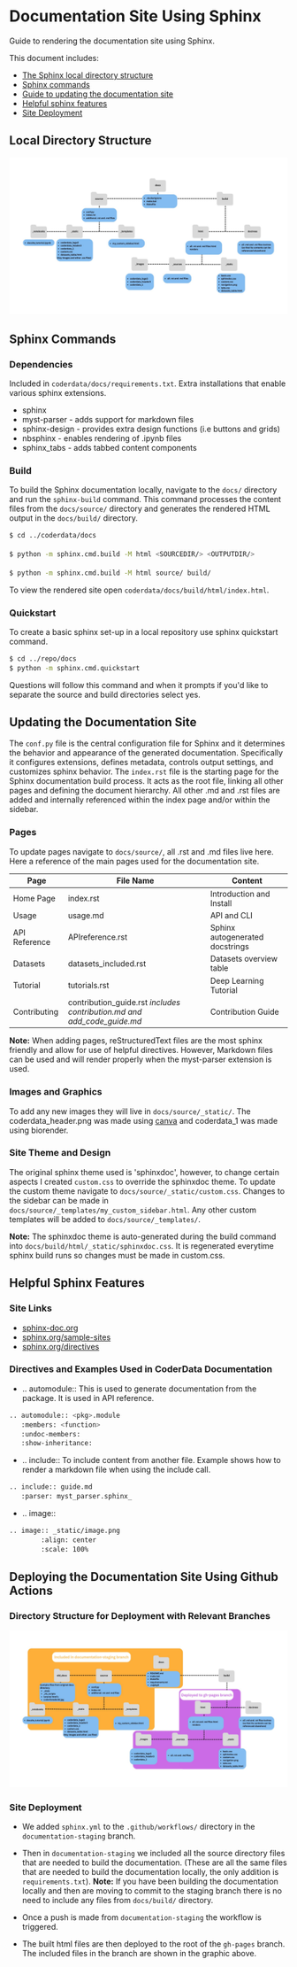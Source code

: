 
# Documentation Site Using Sphinx

Guide to rendering the documentation site using Sphinx. 

This document includes:
- [The Sphinx local directory structure](#local-directory-structure)
- [Sphinx commands](#sphinx-commands)
- [Guide to updating the documentation site](#updating-the-documentation-site)
- [Helpful sphinx features](#helpful-sphinx-features)
- [Site Deployment](#deploying-the-documentation-site-using-github-actions)


## Local Directory Structure

![Directory Structure](local_struct.jpg?raw=true)

## Sphinx Commands

### Dependencies

Included in `coderdata/docs/requirements.txt`. Extra installations that enable various sphinx extensions.

- sphinx 
- myst-parser   - adds support for markdown files
- sphinx-design - provides extra design functions (i.e buttons and grids)
- nbsphinx      - enables rendering of .ipynb files
- sphinx_tabs   - adds tabbed content components

### Build

To build the Sphinx documentation locally, navigate to the `docs/` directory and run the `sphinx-build` command. This command processes the content files from the `docs/source/` directory and generates the rendered HTML output in the `docs/build/` directory.

```sh
$ cd ../coderdata/docs

$ python -m sphinx.cmd.build -M html <SOURCEDIR/> <OUTPUTDIR/>

$ python -m sphinx.cmd.build -M html source/ build/
```
To view the rendered site open `coderdata/docs/build/html/index.html`.

### Quickstart

To create a basic sphinx set-up in a local repository use sphinx quickstart command.

```sh
$ cd ../repo/docs
$ python -m sphinx.cmd.quickstart
```
Questions will follow this command and when it prompts if you'd like to separate the source and build directories select yes. 

## Updating the Documentation Site 

The `conf.py` file is the central configuration file for Sphinx and it determines the behavior and appearance of the generated documentation. Specifically it configures extensions, defines metadata, controls output settings, and customizes sphinx behavior. The `index.rst` file is the starting page for the Sphinx documentation build process. It acts as the root file, linking all other pages and defining the document hierarchy. All other .md and .rst files are added and internally referenced within the index page and/or within the sidebar. 

### Pages

To update pages navigate to `docs/source/`, all .rst and .md files live here. Here a reference of the main pages used for the documentation site. 

| Page             | File Name                                                               | Content                        |
| -----------------| ----------------------------------------------------------------------- | ------------------------------ |
| Home Page        | index.rst                                                               | Introduction and Install       |
| Usage            | usage.md                                                                | API and CLI                    |
| API Reference    | APIreference.rst                                                        | Sphinx autogenerated docstrings|
| Datasets         | datasets_included.rst                                                   | Datasets overview table        |
| Tutorial         | tutorials.rst                                                           | Deep Learning Tutorial         |
| Contributing     | contribution_guide.rst *includes contribution.md and add_code_guide.md* | Contribution Guide             |

**Note:** When adding pages, reStructuredText files are the most sphinx friendly and allow for use of helpful directives. However, Markdown files can be used and will render properly when the myst-parser extension is used. 

### Images and Graphics

To add any new images they will live in `docs/source/_static/`. The coderdata_header.png was made using [canva](https://www.canva.com/) and coderdata_1 was made using biorender.

### Site Theme and Design

The original sphinx theme used is 'sphinxdoc', however, to change certain aspects I created `custom.css` to override the sphinxdoc theme. To update the custom theme navigate to `docs/source/_static/custom.css`. Changes to the sidebar can be made in `docs/source/_templates/my_custom_sidebar.html`. Any other custom templates will be added to `docs/source/_templates/`.

**Note:** The sphinxdoc theme is auto-generated during the build command into `docs/build/html/_static/sphinxdoc.css`. It is regenerated everytime sphinx build runs so changes must be made in custom.css. 


## Helpful Sphinx Features

### Site Links

- [sphinx-doc.org](https://www.sphinx-doc.org/en/master/index.html)
- [sphinx.org/sample-sites](https://sphinx-themes.org/sample-sites/default-sphinxdoc/)
- [sphinx.org/directives](https://www.sphinx-doc.org/en/master/usage/restructuredtext/basics.html#rst-directives)


### Directives and Examples Used in CoderData Documentation

- .. automodule::
This is used to generate documentation from the package. It is used in API reference.

```sh
.. automodule:: <pkg>.module
   :members: <function>
   :undoc-members:
   :show-inheritance:
```

- .. include::
To include content from another file. Example shows how to render a markdown file when using the include call.

```sh
.. include:: guide.md
   :parser: myst_parser.sphinx_ 
```

- .. image::

```sh
.. image:: _static/image.png   
		:align: center
		:scale: 100%
```
## Deploying the Documentation Site Using Github Actions

### Directory Structure for Deployment with Relevant Branches

![Directory Structure](deploy_struct.jpg?raw=true)

### Site Deployment

- We added `sphinx.yml` to the `.github/workflows/` directory in the `documentation-staging` branch.

- Then in `documentation-staging` we included all the source directory files that are needed to build the documentation. (These are all the same files that are needed to build the documentation locally, the only addition is `requirements.txt`). 
**Note:** If you have been building the documentation locally and then are moving to commit to the staging branch there is no need to include any files from `docs/build/` directory.

- Once a push is made from `documentation-staging` the workflow is triggered.

- The built html files are then deployed to the root of the `gh-pages` branch. The included files in the branch are shown in the graphic above.